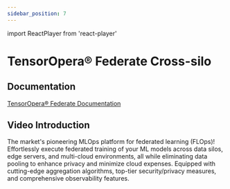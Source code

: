 ```yaml
---
sidebar_position: 7
---
```


import ReactPlayer from 'react-player'

# TensorOpera® Federate Cross-silo

## Documentation
[TensorOpera® Federate Documentation](./../federate/index.md)

## Video Introduction
The market's pioneering MLOps platform for federated learning (FLOps)! Effortlessly execute federated training of your ML models across data silos, edge servers, and multi-cloud environments, all while eliminating data pooling to enhance privacy and minimize cloud expenses. Equipped with cutting-edge aggregation algorithms, top-tier security/privacy measures, and comprehensive observability features.


<ReactPlayer playing controls url='https://tensoropera.ai/octopus_index.mp4' width="100%" height="528px"/>


